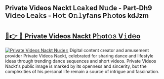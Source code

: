 ## Private Videos Nackt L𝚎a𝚔ed N𝚞𝚍e - Part-Dh9 Vi𝚍𝚎o L𝚎a𝚔s - H𝚘𝚝 O𝚗𝚕yf𝚊ns P𝚑𝚘tos kdJzm

# <h2><a href="http://kfc3a5n.oniu.top/?m=Private+Videos+Nackt">🔗👉 🔴 Private Videos Nackt P𝚑ot𝚘𝚜 V𝚒d𝚎o</a></h2>

[![Private Videos Nackt Nu𝚍e𝚜](https://i.imgur.com/0qMVB7G.gif)](http://kfc3a5n.oniu.top/?m=Private+Videos+Nackt)
Digital content creator and amusement provider Private Videos Nackt, celebrated for sharing dance and lifestyle ideas through trending dance sequences and short videos. Private Videos Nackt's public image is marked by its openness and sincerity, but the complexities of his personal life remain a source of intrigue and fascination.  
